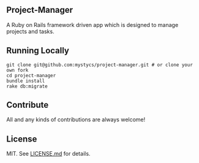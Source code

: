 ## Project-Manager

A Ruby on Rails framework driven app which is designed to manage projects and tasks.

## Running Locally

```  
git clone git@github.com:mystycs/project-manager.git # or clone your own fork
cd project-manager
bundle install
rake db:migrate
```

## Contribute

All and any kinds of contributions are always welcome!

## License

MIT. See [LICENSE.md](https://github.com/mystycs/project-manager/blob/master/LICENSE.md) for details.

